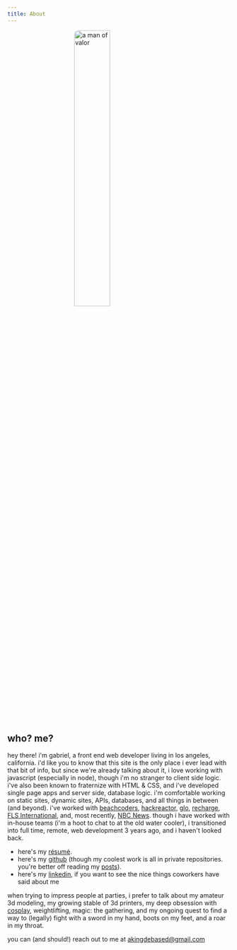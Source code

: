 ```yaml
---
title: About
---
```


<style>
img {
    display: block; 
    margin: 0 auto; 
    border-radius: 10px; 
    width: 40%;
}

@media only screen and (max-width: 600px) {
  img {
    width: 80%;
  }
}

</style>

<a href="https://i.imgur.com/Chi69lH.png" target="_blank">
    <img src="https://i.imgur.com/Chi69lH.png" alt="a man of valor">
</a>

## who? me?

hey there! i'm gabriel, a front end web developer living in los angeles, california. i'd like you to know that this site is the only place i ever lead with that bit of info, but since we're already talking about it, i love working with javascript (especially in node), though i'm no stranger to client side logic. i've also been known to fraternize with HTML & CSS, and i've developed single page apps and server side, database logic. i'm comfortable working on static sites, dynamic sites, APIs, databases, and all things in between (and beyond). i've worked with [beachcoders](https://beachcoders.com), [hackreactor](https://www.hackreactor.com), [glo](https://www.glo.com), [recharge](https://rechargepayments.com/), [FLS International](https://www.linkedin.com/company/fls-international/), and, most recently, [NBC News](https://www.nbcnews.com/). though i have worked with in-house teams (i'm a hoot to chat to at the old water cooler), i transitioned into full time, remote, web development 3 years ago, and i haven't looked back.

* here's my [résumé](https://docs.google.com/document/d/18aB1gV9nbEsj36O1ULnJs-pF1VNVbuvNH7Hq1EWfCrM/edit?usp=sharing).
* here's my [github](https://github.com/AKingDebased) (though my coolest work is all in private repositories. you're better off reading my [posts](/)).
* here's my [linkedin](https://www.linkedin.com/in/gabriel-gonzalvez-927b51ab/), if you want to see the nice things coworkers have said about me

when trying to impress people at parties, i prefer to talk about my amateur 3d modeling, my growing stable of 3d printers, my deep obsession with [cosplay](https://www.instagram.com/faithlessfew/), weightlifting, magic: the gathering, and my ongoing quest to find a way to (legally) fight with a sword in my hand, boots on my feet, and a roar in my throat.

you can (and should!) reach out to me at [akingdebased@gmail.com](mailto:akingdebased@gmail.com)